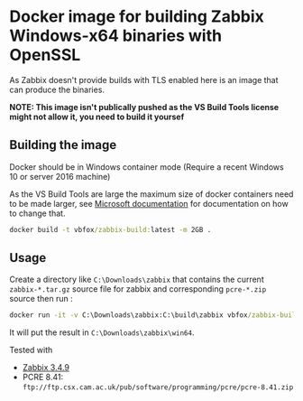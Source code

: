 # Docker image for building Zabbix Windows-x64 binaries with OpenSSL

As Zabbix doesn't provide builds with TLS enabled here is an image that can produce the binaries.

**NOTE: This image isn't publically pushed as the VS Build Tools license might not allow it, you need to build it yoursef**

## Building the image

Docker should be in Windows container mode (Require a recent Windows 10 or server 2016 machine)

As the VS Build Tools are large the maximum size of docker containers need to be made larger, see [Microsoft documentation][large-container] for documentation on how to change that.

[large-container]: https://docs.microsoft.com/en-us/visualstudio/install/build-tools-container#step-4-expand-maximum-container-disk-size

```cmd
docker build -t vbfox/zabbix-build:latest -m 2GB .
```

## Usage

Create a directory like `C:\Downloads\zabbix` that contains the current `zabbix-*.tar.gz` source file for zabbix and corresponding `pcre-*.zip` source then run :

```cmd
docker run -it -v C:\Downloads\zabbix:C:\build\zabbix vbfox/zabbix-build powershell Build.ps1
```

It will put the result in `C:\Downloads\zabbix\win64`.

Tested with
- [Zabbix 3.4.9](https://sourceforge.net/projects/zabbix/files/ZABBIX%20Latest%20Stable/3.4.9/zabbix-3.4.9.tar.gz/download)
- PCRE 8.41: `ftp://ftp.csx.cam.ac.uk/pub/software/programming/pcre/pcre-8.41.zip`